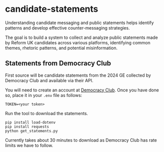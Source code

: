# candidate-statements
Understanding candidate messaging and public statements helps identify patterns and develop effective counter-messaging strategies. 

The goal is to build a system to collect and analyze public statements made by Reform UK candidates across various platforms, identifying common themes, rhetoric patterns, and potential misinformation.

## Statements from Democracy Club

First source will be candidate statements from the 2024 GE collected by Democracy Club and available via their API.

You will need to create an account at [Democracy Club](https://candidates.democracyclub.org.uk/). Once you have done so, place it in your `.env` file as follows:

```
TOKEN=<your token>
```

Run the tool to download the statements.

```
pip install load-dotenv
pip install requests
python get_statements.py
```

Currently takes about 30 minutes to download as Democracy Club has rate limits we have to follow.
